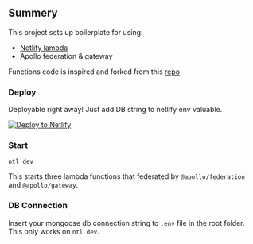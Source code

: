 ## Summery
This project sets up boilerplate for using: 

- [Netlify lambda](https://github.com/netlify/netlify-lambda)
- Apollo federation & gateway

Functions code is inspired and forked from this [repo](https://github.com/bkegley/intro-to-graphql-meetup)

### Deploy

Deployable right away! Just add DB string to netlify env valuable.

[![Deploy to Netlify](https://www.netlify.com/img/deploy/button.svg)](https://app.netlify.com/start/deploy?repository=https://github.com/peter-wd-1/netlify-lambda-apollo-federation)

### Start

`ntl dev` 

This starts three lambda functions that federated by `@apollo/federation` and `@apollo/gateway`.

### DB Connection

Insert your mongoose db connection string to `.env` file in the root folder.
This only works on `ntl dev`.

